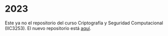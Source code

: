 # 2023
Este ya no el repositorio del curso Criptografı́a y Seguridad Computacional (IIC3253). El nuevo repositorio está
[aquí](https://github.com/IIC3253/2023).
